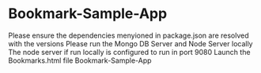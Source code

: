 # Bookmark-Sample-App
Please ensure the dependencies menyioned in package.json are resolved with the versions
Please run the Mongo DB Server and Node Server locally
The node server if run locally is configured to run in port 9080
Launch the Bookmarks.html file
Bookmark-Sample-App
